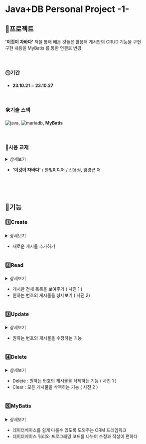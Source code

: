 # Java+DB Personal Project -1-

## 💾프로젝트

**'이것이 자바다'** 책을 통해 배운 것들은 활용해 게시판의 CRUD 기능을 구현<br>
구현 내용을 MyBatis 를 통한 연결로 변경
<br><br><br>

### 🕓기간

- **23.10.21** ~ **23.10.27** <br><br><br>

### 🛠기술 스택

![java](https://img.shields.io/badge/Java-437291?style=for-the-badge&logo=openjdk&logoColor=white), 
![mariadb](https://img.shields.io/badge/mariadb-003545?style=for-the-badge&logo=mariadb&logoColor=white), **MyBatis**<br><br><br>

### 📔사용 교재



<details><summary>
   상세보기
</summary>
  <br>

![image](https://github.com/LMH9999/LMH_Java_Sprj/assets/145963633/1e7ff7fe-a688-4183-bf88-4d864fd81e10)

</details>

- **'이것이 자바다'** / 한빛미디어 / 신용권, 임경균 저

<br><br><br>

## 📝기능

### 1️⃣Create

<details><summary>
   상세보기
</summary>
  <br>

![image](https://github.com/LMH9999/LMH_Java_Sprj/assets/145963633/7d259269-ee5b-41de-b66c-cd660ba9644a)

```java
//새로운 게시물을 생성하는 메소드
    public void createBoard(String title, String content, String writer) {
        SqlSession session = sqlSessionFactory.openSession();
        BoardMapper mapper = session.getMapper(BoardMapper.class);
        Board board = new Board(title, content, writer);
        mapper.createBoard(board);

        //새로운 게시물 올리기 실행
        session.commit();
    }
```

```xml
<!-- 새로운 게시물을 추가하는 쿼리문 -->
    <insert id="createBoard" parameterType="Board">
        INSERT INTO boards (btitle, bcontent, bwriter, bdate)
        VALUES (#{btitle}, #{bcontent}, #{bwriter}, now())
    </insert>
```

</details>

* 새로운 게시물 추가하기<br><br>


### 2️⃣Read

<details><summary>
   상세보기
</summary>
  <br>

사진 1

![image](https://github.com/LMH9999/LMH_Java_Sprj/assets/145963633/cb12801b-bcbe-480a-8c48-b63732caacf6)

사진 2

![image](https://github.com/LMH9999/LMH_Java_Sprj/assets/145963633/53a365fe-e0e4-4fba-a60f-9471e2076c44)

```java
//데이터베이스에서 모든 게시물 목록을 가져오는 메소드
    public ArrayList<Board> getBoard() {
        SqlSession session = sqlSessionFactory.openSession();
        BoardMapper mapper = session.getMapper(BoardMapper.class);
        ArrayList<Board> boardList = mapper.getBoard();

        //쿼리문으로 불러온 게시물 목록을 리턴
        return boardList;
    }
```

```xml
<!--게시판 전체글 목록을 보여주기 위한 쿼리문 -->
    <select id="getBoard" resultType="Board">
        SELECT bno, btitle, bcontent, bwriter, bdate
        FROM boards
        ORDER BY bno DESC
    </select>
```

```java
//원하는 번호의 게시물을 상세보기 하기위한 메소드
    public Board readBoard(int no){
        SqlSession session = sqlSessionFactory.openSession();
        BoardMapper mapper = session.getMapper(BoardMapper.class);
        Board board = mapper.readBoard(no);

        //원하는 게시물 정보를 리턴
        return board;
    }
```

```xml
<!-- 특정 번호의 글을 불러와 보여주는 상세보기 쿼리문 -->
    <select id="readBoard" parameterType="Int" resultType="Board">
        SELECT bno, btitle, bcontent, bwriter, bdate
        FROM boards
        WHERE bno = #{bno}
    </select>
```


</details>

* 게시판 전체 목록을 보여주기 ( 사진 1 )
* 원하는 번호의 게시물을 상세보기 ( 사진 2) <br><br>


### 3️⃣Update

<details><summary>
   상세보기
</summary>
  <br>
  
![image](https://github.com/LMH9999/LMH_Java_Sprj/assets/145963633/fbbb9b33-3890-46b2-a16f-4103a8f86366)

```java
//원하는 게시물을 수정하는 메소드
    public void updateBoard(int bno, String title, String content, String writer) {
        SqlSession session = sqlSessionFactory.openSession();
        BoardMapper mapper = session.getMapper(BoardMapper.class);
        Board board = new Board(bno, title,content,writer);
        mapper.updateBoard(board);

        //게시물 수정 실행
        session.commit();
    }
```

```xml
<!-- 이미 있는 게시물을 수정하기 위한 쿼리문 -->
    <update id="updateBoard" parameterType="Board">
        UPDATE boards SET btitle=#{btitle}, bcontent=#{bcontent}, bwriter=#{bwriter}
        WHERE bno = #{bno}
    </update>
```


</details>

* 원하는 번호의 게시물을 수정하는 기능<br><br>


### 4️⃣Delete

<details><summary>
   상세보기
</summary>
  <br>

사진 1

![image](https://github.com/LMH9999/LMH_Java_Sprj/assets/145963633/58dbc94b-3198-42bc-8f0e-d39be450c4c6)

사진 2

![image](https://github.com/LMH9999/LMH_Java_Sprj/assets/145963633/092e3445-5ce5-4529-8bda-09e03602fbae)


```java
//원하는 게시물을 삭제하는 메소드
    public void deleteBoard(int bno) {
        SqlSession session = sqlSessionFactory.openSession();
        BoardMapper mapper = session.getMapper(BoardMapper.class);
        mapper.deleteBoard(bno);

        //게시물 삭제 실행
        session.commit();
    }
```

```xml
<!-- 특정 게시물을 삭제하기 위한 쿼리문 -->
    <delete id="deleteBoard" parameterType="int">
        DELETE FROM boards WHERE bno=#{bno}
    </delete>
```

```java
//게시물 전체를 삭제하는 메소드
    public void clearBoard(){
        SqlSession session = sqlSessionFactory.openSession();
        BoardMapper mapper = session.getMapper(BoardMapper.class);
        mapper.clearBoard();

        //게시물 전체 삭제 실행
        session.commit();
    }
```

```xml
<!-- 게시물 전체를 삭제하는 쿼리문 -->
    <delete id="clearBoard" parameterType="Board">
        delete from boards
    </delete>
```

</details>

* Delete : 원하는 번호의 게시물을 삭제하는 기능 ( 사진 1 )
* Clear : 모든 게시물을 삭젝하는 기능 ( 사진 2 ) <br><br>

### 5️⃣MyBatis

<details><summary>
   상세보기
</summary>
  <br>

```xml
<?xml version="1.0" encoding="UTF-8" ?>
<!DOCTYPE configuration
        PUBLIC "-//mybatis.org//DTD Config 3.0//EN"
        "http://mybatis.org/dtd/mybatis-3-config.dtd">
<configuration>
    <environments default="development">
        <environment id="development">
            <transactionManager type="JDBC"/>
            <dataSource type="POOLED">
                <!-- DB 설정 -->
                <property name="driver" value="org.mariadb.jdbc.Driver"/>
                <property name="url" value="jdbc:mariadb://127.0.0.1:3306/board_prj"/>
                <property name="username" value="root"/>
                <property name="password" value="12345"/>
            </dataSource>
        </environment>
    </environments>

    <mappers>
        <!-- Mapper 파일의 위치 -->
        <mapper resource="BoardMapper.xml"/>
    </mappers>

</configuration>
```

```xml
<?xml version="1.0" encoding="UTF-8" ?>
<!DOCTYPE mapper
        PUBLIC "-//mybatis.org//DTD Mapper 3.0//EN"
        "http://mybatis.org/dtd/mybatis-3-mapper.dtd">
<mapper namespace="BoardMapper">
    <!--게시판 전체글 목록을 보여주기 위한 쿼리문 -->
    <select id="getBoard" resultType="Board">
        SELECT bno, btitle, bcontent, bwriter, bdate
        FROM boards
        ORDER BY bno DESC
    </select>
    <!-- 새로운 게시물을 추가하는 쿼리문 -->
    <insert id="createBoard" parameterType="Board">
        INSERT INTO boards (btitle, bcontent, bwriter, bdate)
        VALUES (#{btitle}, #{bcontent}, #{bwriter}, now())
    </insert>
    <!-- 특정 번호의 글을 불러와 보여주는 상세보기 쿼리문 -->
    <select id="readBoard" parameterType="Int" resultType="Board">
        SELECT bno, btitle, bcontent, bwriter, bdate
        FROM boards
        WHERE bno = #{bno}
    </select>
    <!-- 이미 있는 게시물을 수정하기 위한 쿼리문 -->
    <update id="updateBoard" parameterType="Board">
        UPDATE boards SET btitle=#{btitle}, bcontent=#{bcontent}, bwriter=#{bwriter}
        WHERE bno = #{bno}
    </update>
    <!-- 특정 게시물을 삭제하기 위한 쿼리문 -->
    <delete id="deleteBoard" parameterType="int">
        DELETE FROM boards WHERE bno=#{bno}
    </delete>
    <!-- 게시물 전체를 삭제하는 쿼리문 -->
    <delete id="clearBoard" parameterType="Board">
        delete from boards
    </delete>
</mapper>
```

</details>

* 데이터베이스를 쉽게 다룰수 있도록 도와주는 ORM 프레임워크
* 데이터베이스 쿼리와 프로그래밍 코드를 나누어 수정과 작성이 편하다 <br><br>

